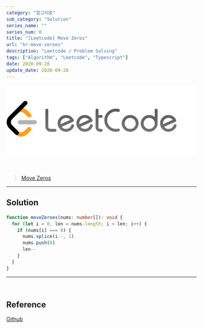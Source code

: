 ```yaml
---
category: "알고리즘"
sub_category: "Solution"
series_name: ""
series_num: 0
title: "[Leetcode] Move Zeros"
url: "hr-move-zeroes"
description: "Leetcode / Problem Solving"
tags: ["Algorithm", "Leetcode", "Typescript"]
date: 2020-09-28
update_date: 2020-09-28
---
```

![](https://raw.githubusercontent.com/akasai/Algorithm-Solutions/master/Leetcode/leetcode-logo.png)

<br>

> [Move Zeros](https://leetcode.com/problems/move-zeroes)

***

## Solution

```typescript
function moveZeroes(nums: number[]): void {
  for (let i = 0, len = nums.length; i < len; i++) {
    if (nums[i] === 0) {
      nums.splice(i--, 1)
      nums.push(0)
      len--
    }
  }
}
```

***

<br>

## Reference

<span class="reference">

[Github](https://github.com/akasai/Algorithm-Solutions/blob/master/Leetcode/Solution/2.Move_Zeroes.ts)

</span>
